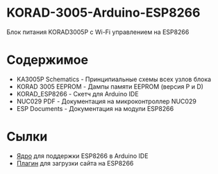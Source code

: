 # KORAD-3005-Arduino-ESP8266
Блок питания KORAD3005P с Wi-Fi управлением на ESP8266

# Содержимое
* KA3005P Schematics - Принципиальные схемы всех узлов блока
* KORAD 3005 EEPROM - Дампы памяти EEPROM (версия P и D)
* KORAD_ESP8266 - Скетч для Arduino IDE
* NUC029 PDF - Документация на микроконтроллер NUC029
* ESP Documents - Документация на модули ESP8266

# Сылки
* [Ядро](https://github.com/esp8266/Arduino) для поддержки ESP8266 в Arduino IDE
* [Плагин](https://github.com/esp8266/arduino-esp8266fs-plugin) для загрузки сайта на ESP8266
